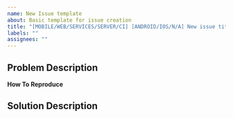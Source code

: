 ```yaml
---
name: New Issue template
about: Basic template for issue creation
title: "[MOBILE/WEB/SERVICES/SERVER/CI] [ANDROID/IOS/N/A] New issue title"
labels: ""
assignees: ""
---
```


## **Problem Description**

**How To Reproduce**

## **Solution Description**
